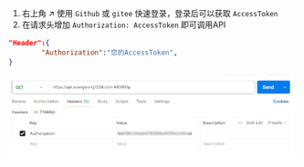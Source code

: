 
1. 右上角 :arrow_upper_right: 使用 `Github` 或 `gitee` 快速登录，登录后可以获取 `AccessToken`
2. 在请求头增加 `Authorization: AccessToken` 即可调用API
```json
"Header":{
        "Authorization":"您的AccessToken",
}
```
![Authorization](/assets/doc/home/1.png)

